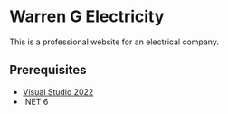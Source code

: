 # Warren G Electricity
This is a professional website for an electrical company.

## Prerequisites 
- [Visual Studio 2022](https://visualstudio.microsoft.com/)
- .NET 6
